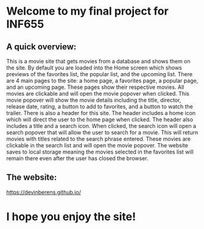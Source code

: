 # Welcome to my final project for INF655

## A quick overview:

This is a movie site that gets movies from a database and shows them on the site. By default you are loaded into the Home screen which shows previews of the favorites list, the popular list, and the upcoming list. There are 4 main pages to the site: a home page, a favorites page, a popular page, and an upcoming page. These pages show their respective movies. All movies are clickable and will open the movie popover when clicked. This movie popover will show the movie details including the title, director, release date, rating, a button to add to favorites, and a button to watch the trailer. There is also a header for this site. The header includes a home icon which will direct the user to the home page when clicked. The header also includes a title and a search icon. When clicked, the search icon will open a search popover that will allow the user to search for a movie. This will return movies with titles related to the search phrase entered. These movies are clickable in the search list and will open the movie popover. The website saves to local storage meaning the movies selected in the favorites list will remain there even after the user has closed the browser.

## The website:

https://devinberens.github.io/

# I hope you enjoy the site!
